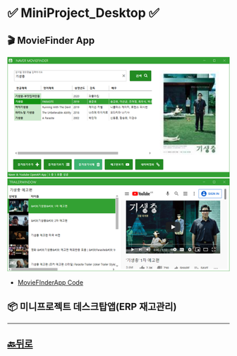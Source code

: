 # ✅ MiniProject_Desktop ✅ 

## 🎬 MovieFinder App 
![MovieFinderApp](WpfMiniProject/MovieFinder.png "MovieFinder")  
![MovieFinderApp](WpfMiniProject/MovieFinder2.png "MovieFinder")
* [MovieFInderApp Code](https://github.com/JaehyeonHeo/MiniProject_Desktop/tree/main/WpfMiniProject/NaverMovieFinderApp "소스코드")  


## 📦 미니프로젝트 데스크탑앱(ERP 재고관리) 




_____________________________________________
## [🔙뒤로]( https://github.com/JaehyeonHeo)
